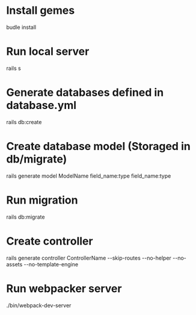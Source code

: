 # Install gemes
budle install

# Run local server
rails s

# Generate databases defined in database.yml
rails db:create

# Create database model (Storaged in db/migrate)
rails generate model ModelName field_name:type field_name:type

# Run migration
rails db:migrate

# Create controller
rails generate controller ControllerName --skip-routes --no-helper --no-assets --no-template-engine

# Run webpacker server
./bin/webpack-dev-server